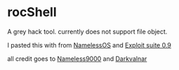 # rocShell
A grey hack tool. currently does not support file object.

I pasted this with from [NamelessOS](https://github.com/Nameless9000/NamelessOS) and [Exploit suite 0.9](https://github.com/Darkvalnar/greyscript/blob/master/suite/Exploit%20Suite%200.9.js)

all credit goes to [Nameless9000](https://github.com/Nameless9000) and [Darkvalnar](https://github.com/Darkvalnar)
